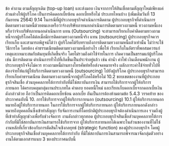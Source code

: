 ข้อ
คำถาม
ตามสัญญาเดิม (top-up loan) และส่งมอบ
เงินจากการให้สินเชื่อตามสัญญาใหม่เพียงแค่
ส่วนต่างให้ผู้บริโภค เป็นการคิดดอกเบี้ยซ้อน
ดอกเบี้ยหรือไม่
ประเภทไหนบ้าง
(เพิ่มเติมวันที่ 13 กันยายน 2564)
9.14 ในกรณีที่ผู้ประกอบธุรกิจดำเนินการติดตาม ผู้ประกอบธุรกิจที่ดำเนินการติดตามทวงถามหนี้ด้วยตนเองหรือว่าจ้างบริษัทภายนอกดำเนินการติดตามทวงถามหนี้
ทวงถามหนี้เองหรือว่าจ้างบริษัทภายนอกดำเนินการ แทน (Outsourcing) จะสามารถเรียกเก็บค่าติดตามทวงถามหนี้จากผู้บริโภคได้ต่อเมื่อมีการติดตามทวงถามหนี้จริง
แทน (outsourcing) ผู้ประกอบธุรกิจควรเรียกเก็บ และสามารถพิสูจน์ได้ว่า ผู้บริโภคได้รับทราบถึงการติดตามทวงถามหนี้แล้วเท่านั้น ไม่ว่าจะใช้วิธีการใด โดยต้อง
ค่าธรรมเนียมติดตามทวงถามหนี้อย่างไร เพื่อให้ เรียกเก็บในอัตราที่พอสมควรแก่เหตุและเหมาะสมกับต้นทุนที่เกิดขึ้นจริง โดยไม่รวมถึงค่าใช้จ่ายในการ
เกิดความเป็นธรรมแก่ผู้บริโภค เช่น มีการติดตาม ดำเนินการทั่วไปที่เกิดขึ้นเป็นประจำอยู่แล้ว เช่น ค่าน้ำ ค่าไฟ เงินเดือนพนักงาน ผู้ประกอบธุรกิจจึงไม่ควร
ทวงถามหนี้ผ่านทางโทรศัพท์หรือส่งจดหมายจริง ผลักภาระค่าใช้จ่ายทั่วไปที่ต้องจ่ายให้แก่ผู้ให้บริการติดตามทวงถามหนี้ (outsourcing) ไปยังผู้บริโภค
ผู้ประกอบธุรกิจสามารถเรียกเก็บค่าธรรมเนียม
ติดตามทวงถามหนี้จากผู้บริโภคได้หรือไม่
10.2 ขอบเขตของงานที่ผู้ประกอบธุรกิจสินเชื่อ
ส่วนบุคคลภายใต้การกำกับที่มิใช่สถาบันการเงิน
สามารถใช้บริการจากผู้ให้บริการภายนอก
ได้ครอบคลุมกลุ่มงานประเภทใด
คำตอบ
ยอดหนี้ใหม่ และเรียกเก็บดอกเบี้ยจากดอกเบี้ยเงินดังกล่าวด้วย ถือว่าเป็นการคิดดอกเบี้ยซ้อน
ดอกเบี้ย อันเป็นการต้องห้ามตามข้อ 5.4.3 วรรคท้าย ของประกาศฉบับนี้
10. การใช้บริการจากผู้ให้บริการภายนอก (outsourcing)
10.1 ผู้ให้บริการภายนอกหมายถึงผู้ให้บริการภายนอก ในการใช้บริการจากผู้ให้บริการภายนอก ผู้ให้บริการภายนอกดังกล่าวหมายถึงบุคคลอื่นซึ่งเข้าทำสัญญา
รับจัดการงานที่โดยปกติผู้ประกอบธุรกิจต้องดำเนินการเอง รวมถึงผู้ที่เข้าทำสัญญาช่วงเพื่อรับช่วงจัดการ
งานดังกล่าวทุกทอด
ผู้ประกอบธุรกิจสินเชื่อส่วนบุคคลภายใต้การกำกับที่มิใช่สถาบันการเงินสามารถใช้บริการจาก
ผู้ให้บริการภายนอกได้เฉพาะในส่วนของงานที่ไม่ใช่งานหลักที่เกี่ยวข้องกับการตัดสินใจเชิงกลยุทธ์
(strategic function) ของผู้ประกอบธุรกิจ โดยผู้ประกอบธุรกิจสินเชื่อส่วนบุคคลภายใต้การกำกับ
ที่มิใช่สถาบันการเงินสามารถพิจารณาจัดกลุ่มตัวอย่างงานได้ตามเอกสารแนบ 3 ของประกาศฉบับนี้
